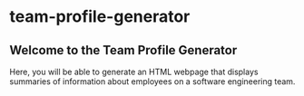 # team-profile-generator

## Welcome to the Team Profile Generator

Here, you will be able to generate an HTML webpage that displays summaries of information about employees on a software engineering team.
